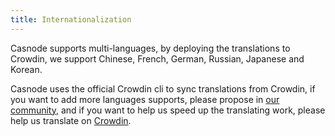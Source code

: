 ```yaml
---
title: Internationalization
---
```


Casnode supports multi-languages, by deploying the translations to Crowdin, we support Chinese, French, German, Russian, Japanese and Korean.

Casnode uses the official Crowdin cli to sync translations from Crowdin, if you want to add more languages supports, please propose in [our community](https://github.com/casbin/casnode), and if you want to help us speed up the translating work, please help us translate on [Crowdin](https://crowdin.com/project/casnode-web).